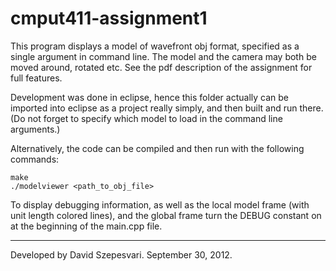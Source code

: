 cmput411-assignment1
====================


This program displays a model of wavefront obj format, specified as a single argument in command line. The model and the camera may both be moved around, rotated etc. See the pdf description of the assignment for full features.

Development was done in eclipse, hence this folder actually can be imported into eclipse as a project really simply, and then built and run there. (Do not forget to specify which model to load in the command line arguments.)

Alternatively, the code can be compiled and then run with the following commands:
```
make
./modelviewer <path_to_obj_file>
```

To display debugging information, as well as the local model frame (with unit length colored lines), and the global frame turn the DEBUG constant on at the beginning of the main.cpp file.

--------------------
Developed by David Szepesvari. September 30, 2012.